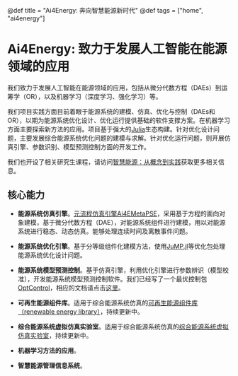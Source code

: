 @def title = "Ai4Energy: 奔向智慧能源新时代"
@def tags = ["home", "ai4energy"]

# Ai4Energy: 致力于发展人工智能在能源领域的应用

我们致力于发展人工智能在能源领域的应用，包括从微分代数方程（DAEs）到运筹学（OR），以及机器学习（深度学习、强化学习）等。

我们项目实践方面目前着眼于能源系统的建模、仿真、优化与控制（DAEs和OR），以期为能源系统优化设计、优化运行提供基础的软件支撑方案。在机器学习方面主要探索新方法的应用。项目基于强大的[Julia](https://julialang.org/)生态构建。针对优化设计问题，主要发展综合能源系统优化问题的建模与求解。针对优化运行问题，则开展仿真引擎、参数识别、模型预测控制方面的开发工作。

我们也开设了相关研究生课程，请访问[智慧能源：从概念到实践](https://enpocourses.github.io/enpo811203/)获取更多相关信息。

## 核心能力

- **能源系统仿真引擎**。[元流程仿真引擎Ai4EMetaPSE](https://github.com/ai4energy/Ai4EMetaPSE.jl)，采用基于方程的面向对象建模，基于微分代数方程（DAE），对能源系统组件进行建模，用以对能源系统进行稳态、动态仿真。能够处理连续时间及离散事件问题。

- **能源系统优化引擎**。基于分等级组件化建模方法，使用[JuMP.jl](https://github.com/jump-dev/JuMP.jl)等优化包处理能源系统优化设计问题。

- **能源系统模型预测控制**。基于仿真引擎，利用优化引擎进行参数辨识（模型校准），开发能源系统模型预测控制软件。我们已经写了一个最优控制包[OptControl](https://github.com/ai4energy/OptControl.jl)，相应的文档请点击[这里](https://ai4energy.github.io/OptControl.jl/dev/)。

- **可再生能源组件库**。适用于综合能源系统仿真的[可再生能源组件库（renewable energy library）](https://github.com/ai4energy/Ai4EComponentLib.jl)，持续更新中。

- **综合能源系统虚拟仿真实验室**。适用于综合能源系统仿真的[综合能源系统虚拟仿真实验室](https://github.com/ai4energy/Ai4ELab)，持续更新中。

- **机器学习方法的应用**。

- **智慧能源管理信息系统**。
